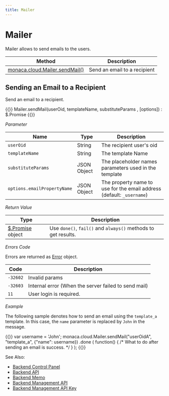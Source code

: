 ```yaml
---
title: Mailer
---
```


# Mailer

Mailer allows to send emails to the users.

Method       |   Description                                   
-------------|------------------------------------
[monaca.cloud.Mailer.sendMail()](#m-sendmail) | Send an email to a recipient

##  Sending an Email to a Recipient

Send an email to a recipient.

{{<syntax>}}
Mailer.sendMail(userOid, templateName, substituteParams , [options]) : $.Promise
{{</syntax>}}

*Parameter*

Name | Type | Description
-----|------|-------------
`userOid` | String | The recipient user's oid
`templateName` | String | The template Name
`substituteParams` | JSON Object | The placeholder names parameters used in the template
`options.emailPropertyName` | JSON Object |  The property name to use for the email address (default: `_username`)

*Return Value*

Type | Description
-----|--------------------------
[$.Promise](../other/#promise) object | Use `done()`, `fail()` and `always()` methods to get results.

*Errors Code*

Errors are returned as [Error](../error) object.

Code | Description
-----|--------------------------
`-32602` |  Invalid params
`-32603` |  Internal error (When the server failed to send mail)
`11`     |  User login is required.

*Example*

The following sample denotes how to send an email using the `template_a` template. In this case, the `name` parameter is replaced by `John` in the message.

{{<highlight javascript>}}
var username = 'John';
monaca.cloud.Mailer.sendMail("userOidA", "template_a", {"name": username})
  .done
  (
    function()
    { /* What to do after sending an email is success. */ }
  );
{{</highlight>}}


See Also: 

- [Backend Control Panel](/en/backend/manual/control_panel)
- [Backend API](../../cloud)
- [Backend Memo](/en/sampleapp/samples/backend_memo)
- [Backend Management API](../../cloud_management)
- [Backend Management API Key](/en/backend/manual/control_panel/#backend-management-api-key)